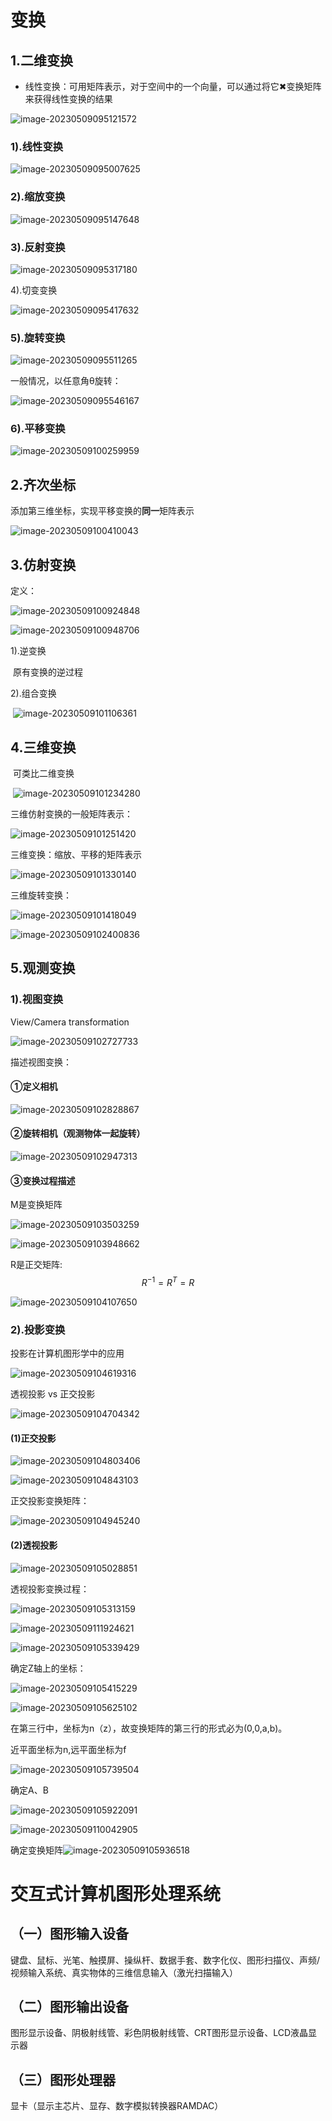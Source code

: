 # 变换

## 1.二维变换

- 线性变换：可用矩阵表示，对于空间中的一个向量，可以通过将它✖变换矩阵来获得线性变换的结果

![image-20230509095121572](./assets/image-20230509095121572.png)

### 1).线性变换

![image-20230509095007625](./assets/image-20230509095007625.png)

### 2).缩放变换

![image-20230509095147648](./assets/image-20230509095147648.png)

### 3).反射变换

![image-20230509095317180](./assets/image-20230509095317180.png)

4).切变变换

![image-20230509095417632](./assets/image-20230509095417632.png)

### 5).旋转变换

![image-20230509095511265](./assets/image-20230509095511265.png)

一般情况，以任意角θ旋转：

![image-20230509095546167](./assets/image-20230509095546167.png)

### 6).平移变换

![image-20230509100259959](./assets/image-20230509100259959.png)

## 2.齐次坐标

添加第三维坐标，实现平移变换的**同一**矩阵表示

![image-20230509100410043](./assets/image-20230509100410043.png)

## 3.仿射变换

定义：

![image-20230509100924848](./assets/image-20230509100924848.png)

![image-20230509100948706](./assets/image-20230509100948706.png)

1).逆变换

​		原有变换的逆过程

2).组合变换

​	![image-20230509101106361](./assets/image-20230509101106361.png)

## 4.三维变换

​	可类比二维变换

​	![image-20230509101234280](./assets/image-20230509101234280.png)

三维仿射变换的一般矩阵表示：

![image-20230509101251420](./assets/image-20230509101251420.png)

三维变换：缩放、平移的矩阵表示

![image-20230509101330140](./assets/image-20230509101330140.png)

三维旋转变换：

![image-20230509101418049](./assets/image-20230509101418049.png)

![image-20230509102400836](./assets/image-20230509102400836.png)

## 5.观测变换

### 1).视图变换

View/Camera transformation

![image-20230509102727733](./assets/image-20230509102727733.png)

描述视图变换：

#### ①定义相机

![image-20230509102828867](./assets/image-20230509102828867.png)

#### ②旋转相机（观测物体一起旋转）

![image-20230509102947313](./assets/image-20230509102947313.png)

#### ③变换过程描述

M是变换矩阵

![image-20230509103503259](./assets/image-20230509103503259.png)

![image-20230509103948662](./assets/image-20230509103948662.png)

R是正交矩阵:
$$
R^{-1} = R^{T} = R
$$


![image-20230509104107650](./assets/image-20230509104107650.png)

### 2).投影变换

投影在计算机图形学中的应用

![image-20230509104619316](./assets/image-20230509104619316.png)

透视投影 vs 正交投影

![image-20230509104704342](./assets/image-20230509104704342.png)

#### (1)正交投影

![image-20230509104803406](./assets/image-20230509104803406.png)

![image-20230509104843103](./assets/image-20230509104843103.png)

正交投影变换矩阵：

![image-20230509104945240](./assets/image-20230509104945240.png)

#### (2)透视投影

![image-20230509105028851](./assets/image-20230509105028851.png)

透视投影变换过程：

![image-20230509105313159](./assets/image-20230509105313159.png)

![image-20230509111924621](./assets/image-20230509111924621.png)

![image-20230509105339429](./assets/image-20230509105339429.png)

确定Z轴上的坐标：

![image-20230509105415229](./assets/image-20230509105415229.png)

![image-20230509105625102](./assets/image-20230509105625102.png)

在第三行中，坐标为n（z），故变换矩阵的第三行的形式必为(0,0,a,b)。

近平面坐标为n,远平面坐标为f

![image-20230509105739504](./assets/image-20230509105739504.png)

确定A、B

![image-20230509105922091](./assets/image-20230509105922091.png)

![image-20230509110042905](./assets/image-20230509110042905.png)

确定变换矩阵![image-20230509105936518](./assets/image-20230509105936518.png)

# 交互式计算机图形处理系统

## （一）图形输入设备

键盘、鼠标、光笔、触摸屏、操纵杆、数据手套、数字化仪、图形扫描仪、声频/视频输入系统、真实物体的三维信息输入（激光扫描输入）

## （二）图形输出设备

图形显示设备、阴极射线管、彩色阴极射线管、CRT图形显示设备、LCD液晶显示器

## （三）图形处理器

显卡（显示主芯片、显存、数字模拟转换器RAMDAC）
